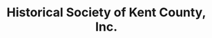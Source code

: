 ---
layout: repo
title: "Historical Society of Kent County, Inc."
id: 1766
permalink: repos/1766/
---